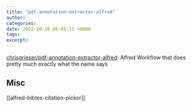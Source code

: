```yaml
---
title: "pdf-annotation-extractor-alfred"
author: 
categories: 
date: 2022-10-16 05:45:11 +0800
tags: 
excerpt: 
---
```






[chrisgrieser/pdf-annotation-extractor-alfred](https://github.com/chrisgrieser/pdf-annotation-extractor-alfred): Alfred Workflow that does pretty much exactly what the name says




## Misc

[[alfred-bibtex-citation-picker]]





